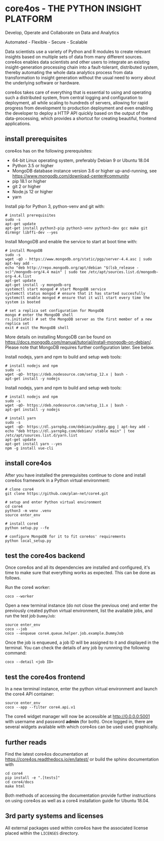 core4os - THE PYTHON INSIGHT PLATFORM
=====================================

Develop, Operate and Collaborate on Data and Analytics

Automated - Flexible - Secure - Scalable

Data scientists use a variety of Python and R modules to create relevant
insights based on multiple sets of data from many different sources. core4os
enables data scientists and other users to integrate an existing
insight-generation processing chain into a fault-tolerant, distributed system,
thereby automating the whole data analytics process from data transformation to
insight generation without the usual need to worry about the underlying software
or hardware.

core4os takes care of everything that is essential to using and operating such a
distributed system, from central logging and configuration to deployment, all
while scaling to hundreds of servers, allowing for rapid progress from
development to production deployment and even enabling the developer to deploy a
HTTP API quickly based on the output of the data-processing, which provides a
shortcut for creating beautiful, frontend applications.


install prerequisites
---------------------
core4os has on the following prerequisites:

* 64-bit Linux operating system, preferably Debian 9 or Ubuntu 18.04
* Python 3.5 or higher
* MongoDB database instance version 3.6 or higher up-and-running,
  see https://www.mongodb.com/download-center#community
* pip 18.1 or higher
* git 2 or higher
* Node.js 12 or higher
* yarn


Install pip for Python 3, python-venv and git with:

    # install prerequisites
    sudo -s
    apt-get update
    apt-get install python3-pip python3-venv python3-dev gcc make git dirmngr libffi-dev --yes


Install MongoDB and enable the service to start at boot time with:

    # install MongoDB
    sudo -s
    wget -qO - https://www.mongodb.org/static/pgp/server-4.4.asc | sudo apt-key add -
    echo "deb http://repo.mongodb.org/apt/debian "$(lsb_release -sc)"/mongodb-org/4.4 main" | sudo tee /etc/apt/sources.list.d/mongodb-org-4.4.list
    apt-get update
    apt-get install -y mongodb-org
    systemctl start mongod # start MongoDB service
    systemctl status mongod # ensure that it has started succesfully
    systemctl enable mongod # ensure that it will start every time the system is booted

    # set a replica set configuration for MongoDB
    mongo # enter the MongoDB shell
    rs.initiate() # set the MongoDB server as the first member of a new replica set
    exit # exit the MongoDB shell

More details on installing MongoDB can be found on https://docs.mongodb.com/manual/tutorial/install-mongodb-on-debian/.   
Please note that MongoDB requires further configuration later. See below.

Install nodejs, yarn and npm to build and setup web tools:

    # install nodejs and npm
    sudo -s
    wget -qO- https://deb.nodesource.com/setup_12.x | bash -
    apt-get install -y nodejs


Install nodejs, yarn and npm to build and setup web tools:

    # install nodejs and npm
    sudo -s
    wget -qO- https://deb.nodesource.com/setup_11.x | bash -
    apt-get install -y nodejs
    
    # install yarn
    sudo -s
    wget -qO- https://dl.yarnpkg.com/debian/pubkey.gpg | apt-key add -
    echo "deb https://dl.yarnpkg.com/debian/ stable main" | tee /etc/apt/sources.list.d/yarn.list
    apt-get update
    apt-get install yarn --yes
    npm -g install vue-cli


install core4os
---------------
After you have installed the prerequisites continue to clone and install core4os
framework in a Python virtual environment:

    # clone core4
    git clone https://github.com/plan-net/core4.git

    # setup and enter Python virtual environment
    cd core4
    python3 -m venv .venv
    source enter_env

    # install core4
    python setup.py --fe

    # configure MongoDB for it to fit core4os' requirements
    python local_setup.py


test the core4os backend
-------------------------
Once core4os and all its dependencies are installed and configured, it's time to make sure that everything works as expected. This can be done as follows.

Run the core4 worker:

    coco --worker

Open a new terminal instance (do not close the previous one) and enter the previously created python virtual environment, list the available jobs, and run the test job `DummyJob`:

    source enter_env
    coco --job
    coco --enqueue core4.queue.helper.job.example.DummyJob

Once the job is enqueued, a job ID will be assigned to it and displayed in the terminal. You can check the details of any job by runnning the following command:

    coco --detail <job ID>


test the core4os frontend
-------------------------
In a new terminal instance, enter the python virtual environment and launch the core4 API container:

    source enter_env
    coco --app --filter core4.api.v1

The core4 widget manager will now be accessible at http://0.0.0.0:5001 with username and password **admin** (for both). Once logged in, there are several widgets available with which core4os can be used used graphically.


further reads
-------------
Find the latest core4os documentation at https://core4os.readthedocs.io/en/latest/
or build the sphinx documentation with

    cd core4
    pip install -e ".[tests]"
    cd core4/docs
    make html

Both methods of accessing the documentation provide further instructions on using core4os as well as a core4 installation guide for Ubuntu 18.04.


3rd party systems and licenses
------------------------------
All external packages used within core4os have the associated license placed
within the ``LICENSES`` directory.
